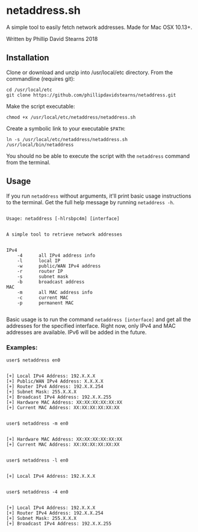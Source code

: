 # netaddress.sh

A simple tool to easily fetch network addresses. Made for Mac OSX 10.13+.

Written by Phillip David Stearns 2018

## Installation
Clone or download and unzip into /usr/local/etc directory. From the commandline (requires git):

```
cd /usr/local/etc
git clone https://github.com/phillipdavidstearns/netaddress.git
```

Make the script executable:

```
chmod +x /usr/local/etc/netaddress/netaddress.sh
```

Create a symbolic link to your executable `$PATH`:

```
ln -s /usr/local/etc/netaddress/netaddress.sh /usr/local/bin/netaddress
```

You should no be able to execute the script with the `netaddress` command from the terminal.

## Usage
If you run `netaddress` without arguments, it'll print basic usage instructions to the terminal. Get the full help message by running `netaddress -h`.

```

Usage: netaddress [-hlrsbpc4m] [interface]


A simple tool to retrieve network addresses


IPv4
	-4		all IPv4 address info
	-l		local IP
	-w		public/WAN IPv4 address
	-r		router IP
	-s		subnet mask
	-b		broadcast address
MAC
	-m		all MAC address info
	-c		current MAC
	-p		permanent MAC
	
```

Basic usage is to run the command `netaddress [interface]` and get all the addresses for the specified interface. Right now, only IPv4 and MAC addresses are available. IPv6 will be added in the future.

### Examples:

```
user$ netaddress en0


[+] Local IPv4 Address: 192.X.X.X
[+] Public/WAN IPv4 Address: X.X.X.X
[+] Router IPv4 Address: 192.X.X.254
[+] Subnet Mask: 255.X.X.X
[+] Broadcast IPv4 Address: 192.X.X.255
[+] Hardware MAC Address: XX:XX:XX:XX:XX:XX
[+] Current MAC Address: XX:XX:XX:XX:XX:XX


user$ netaddress -m en0


[+] Hardware MAC Address: XX:XX:XX:XX:XX:XX
[+] Current MAC Address: XX:XX:XX:XX:XX:XX


user$ netaddress -l en0


[+] Local IPv4 Address: 192.X.X.X


user$ netaddress -4 en0


[+] Local IPv4 Address: 192.X.X.X
[+] Router IPv4 Address: 192.X.X.254
[+] Subnet Mask: 255.X.X.X
[+] Broadcast IPv4 Address: 192.X.X.255

```
